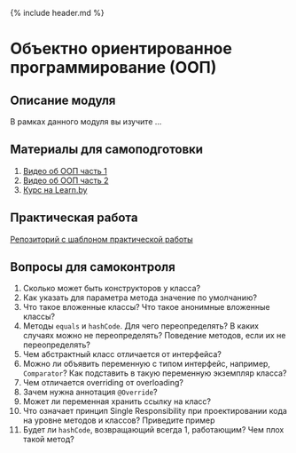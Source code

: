 {% include header.md %}

Объектно ориентированное программирование (ООП)
====================

Описание модуля
---------------------
В рамках данного модуля вы изучите ...

Материалы для самоподготовки
---------------------
1. [Видео об ООП часть 1](https://www.youtube.com/watch?v=dLVquhA3TQ8)
1. [Видео об ООП часть 2](https://www.youtube.com/watch?v=sCTjjkA70ec)
1. [Курс на Learn.by](https://learn.by/courses/course-v1:EPAM+JC+ext1/courseware)

Практическая работа
---------------------
[Репозиторий с шаблоном практической работы](https://github.com/JAVA-ONLINE-EDUCATION-COURSE/java-oop-template)

Вопросы для самоконтроля
---------------------
1. Сколько может быть конструкторов у класса?
1. Как указать для параметра метода значение по умолчанию?
1. Что такое вложенные классы? Что такое анонимные вложенные классы?
1. Методы `equals` и `hashCode`. Для чего переопределять? В каких случаях можно не переопределять? Поведение методов, если 
их не переопределять?
1. Чем абстрактный класс отличается от интерфейса?
1. Можно ли объявить переменную с типом интерфейс, например, `Comparator`? Как подставить в такую переменную экземпляр 
класса?
1. Чем отличается overriding от overloading?
1. Зачем нужна аннотация `@Override`?
1. Может ли переменная хранить ссылку на класс?
1. Что означает принцип Single Responsibility при проектировании кода на уровне методов и классов? Приведите пример
1. Будет ли `hashCode`, возвращающий всегда 1, работающим? Чем плох такой метод?